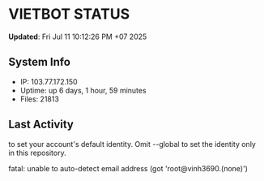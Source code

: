 # VIETBOT STATUS
**Updated**: Fri Jul 11 10:12:26 PM +07 2025

## System Info
- IP: 103.77.172.150
- Uptime: up 6 days, 1 hour, 59 minutes
- Files: 21813

## Last Activity

to set your account's default identity.
Omit --global to set the identity only in this repository.

fatal: unable to auto-detect email address (got 'root@vinh3690.(none)')
